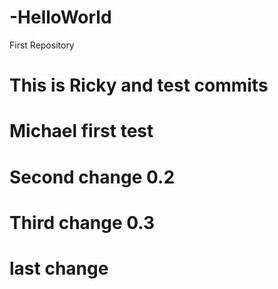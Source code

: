 # -HelloWorld
First Repository
# This is Ricky and test commits
# Michael first test
# Second change 0.2
# Third change 0.3
# last change
